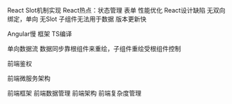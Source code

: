 React Slot机制实现
React热点：状态管理 表单 性能优化
React设计缺陷
    无双向绑定，单向
    无Slot
    子组件无法用于数据
    版本更新快



Angular慢
框架
TS编译



单向数据流
数据同步靠根组件来重绘，子组件重绘受根组件控制


前端鉴权


前端微服务架构


前端框架
前端数据管理
前端架构
前端复杂度管理


